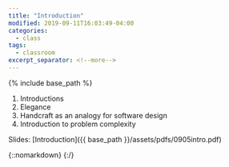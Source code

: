 ```yaml
---
title: "Introduction"
modified: 2019-09-11T16:03:49-04:00
categories:
  - class
tags:
  - classroom
excerpt_separator: <!--more-->
---
```


{% include base_path %}

1.  Introductions
2.  Elegance
3.  Handcraft as an analogy for software design
4.  Introduction to problem complexity

<!--more-->

Slides: [Introduction]({{ base_path }}/assets/pdfs/0905intro.pdf)

{::nomarkdown}
<object data="{{ base_path }}/assets/pdfs/0905intro.pdf" width="500" height="500" type='application/pdf' vspace = "25"/></object>
{:/}

